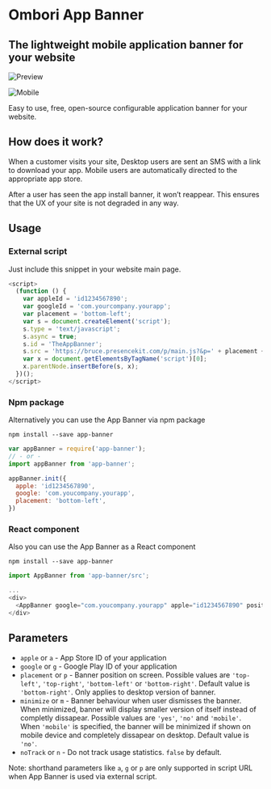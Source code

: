 # Ombori App Banner

## The lightweight mobile application banner for your website

![Preview](http://next.ombori.com/static/images/preview-desktop.svg "App Banner Example")

![Mobile](http://next.ombori.com/static/images/mobile.svg "Mobile Banner Example")

Easy to use, free, open-source configurable application banner for your website.

## How does it work?

When a customer visits your site, Desktop users are sent an SMS with a link to download your app.
Mobile users are automatically directed to the appropriate app store.

After a user has seen the app install banner, it won’t reappear. This ensures that the UX of your site is not degraded in any way.

## Usage
### External script

Just include this snippet in your website main page.

```javascript
<script>
  (function () {
    var appleId = 'id1234567890';
    var googleId = 'com.yourcompany.yourapp';
    var placement = 'bottom-left';
    var s = document.createElement('script');
    s.type = 'text/javascript';
    s.async = true;
    s.id = 'TheAppBanner';
    s.src = 'https://bruce.presencekit.com/p/main.js?&p=' + placement + '&apple=' + appleId + '&google=' + googleId;
    var x = document.getElementsByTagName('script')[0];
    x.parentNode.insertBefore(s, x);
  })();
</script>
```

### Npm package

Alternatively you can use the App Banner via npm package

```
npm install --save app-banner
```

```javascript
var appBanner = require('app-banner');
// - or -
import appBanner from 'app-banner';

appBanner.init({
  apple: 'id1234567890',
  google: 'com.youcompany.yourapp',
  placement: 'bottom-left',
})
```

### React component

Also you can use the App Banner as a React component
```
npm install --save app-banner
```

```javascript
import AppBanner from 'app-banner/src';

...
<div>
  <AppBanner google="com.youcompany.yourapp" apple="id1234567890" position="bottom-left" />
</div>
```

## Parameters

  * `apple` or `a` - App Store ID of your application
  * `google` or `g` - Google Play ID of your application
  * `placement` or `p` - Banner position on screen. Possible values are `'top-left'`, `'top-right'`, `'bottom-left'` or `'bottom-right'`. Default value is `'bottom-right'`. Only applies to desktop version of banner.
  * `minimize` or `m` - Banner behaviour when user dismisses the banner. When minimized, banner will display smaller version of itself instead of completly dissapear. Possible values are `'yes'`, `'no'` and `'mobile'`. When `'mobile'` is specified, the banner will be minimized if shown on mobile device and completely dissapear on desktop. Default value is `'no'`.
  * `noTrack` or `n` - Do not track usage statistics. `false` by default.

Note: shorthand parameters like `a`, `g` or `p` are only supported in script URL when App Banner is used via external script.